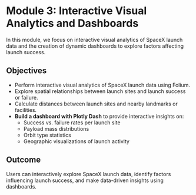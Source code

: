 # Module 3: Interactive Visual Analytics and Dashboards
In this module, we focus on interactive visual analytics of SpaceX launch data and the creation of dynamic dashboards to explore factors affecting launch success.

## Objectives

- Perform interactive visual analytics of SpaceX launch data using Folium.  
- Explore spatial relationships between launch sites and launch success or failure.  
- Calculate distances between launch sites and nearby landmarks or facilities.
- **Build a dashboard with Plotly Dash** to provide interactive insights on:  
  - Success vs. failure rates per launch site  
  - Payload mass distributions  
  - Orbit type statistics  
  - Geographic visualizations of launch activity  
    

## Outcome
Users can interactively explore SpaceX launch data, identify factors influencing launch success, and make data-driven insights using dashboards.  
